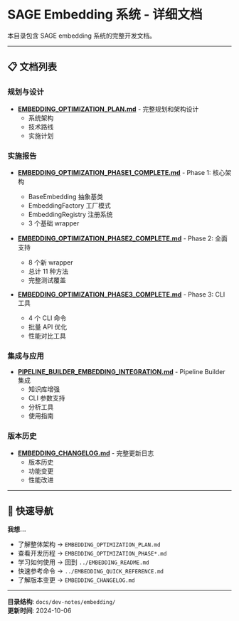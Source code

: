 # SAGE Embedding 系统 - 详细文档

本目录包含 SAGE embedding 系统的完整开发文档。

---

## 📋 文档列表

### 规划与设计

- **[EMBEDDING_OPTIMIZATION_PLAN.md](EMBEDDING_OPTIMIZATION_PLAN.md)** - 完整规划和架构设计
  - 系统架构
  - 技术路线
  - 实施计划

### 实施报告

- **[EMBEDDING_OPTIMIZATION_PHASE1_COMPLETE.md](EMBEDDING_OPTIMIZATION_PHASE1_COMPLETE.md)** - Phase 1: 核心架构
  - BaseEmbedding 抽象基类
  - EmbeddingFactory 工厂模式
  - EmbeddingRegistry 注册系统
  - 3 个基础 wrapper

- **[EMBEDDING_OPTIMIZATION_PHASE2_COMPLETE.md](EMBEDDING_OPTIMIZATION_PHASE2_COMPLETE.md)** - Phase 2: 全面支持
  - 8 个新 wrapper
  - 总计 11 种方法
  - 完整测试覆盖

- **[EMBEDDING_OPTIMIZATION_PHASE3_COMPLETE.md](EMBEDDING_OPTIMIZATION_PHASE3_COMPLETE.md)** - Phase 3: CLI 工具
  - 4 个 CLI 命令
  - 批量 API 优化
  - 性能对比工具

### 集成与应用

- **[PIPELINE_BUILDER_EMBEDDING_INTEGRATION.md](PIPELINE_BUILDER_EMBEDDING_INTEGRATION.md)** - Pipeline Builder 集成
  - 知识库增强
  - CLI 参数支持
  - 分析工具
  - 使用指南

### 版本历史

- **[EMBEDDING_CHANGELOG.md](EMBEDDING_CHANGELOG.md)** - 完整更新日志
  - 版本历史
  - 功能变更
  - 性能改进

---

## 🎯 快速导航

**我想...**

- 了解整体架构 → `EMBEDDING_OPTIMIZATION_PLAN.md`
- 查看开发历程 → `EMBEDDING_OPTIMIZATION_PHASE*.md`
- 学习如何使用 → 回到 `../EMBEDDING_README.md`
- 快速参考命令 → `../EMBEDDING_QUICK_REFERENCE.md`
- 了解版本变更 → `EMBEDDING_CHANGELOG.md`

---

**目录结构**: `docs/dev-notes/embedding/`  
**更新时间**: 2024-10-06
